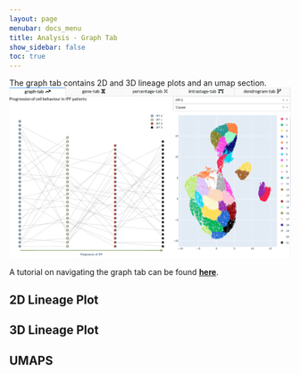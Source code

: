 ```yaml
---
layout: page
menubar: docs_menu
title: Analysis - Graph Tab
show_sidebar: false
toc: true
---
```

The graph tab contains 2D and 3D lineage plots and an umap section.
<img src="../../../images/graph_tab.png" class="center"/>

A tutorial on navigating the graph tab can be found [**here**](../../../tutorials/tutorial_2/).

## 2D Lineage Plot

## 3D Lineage Plot

## UMAPS